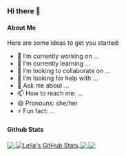 ### Hi there 👋

<h4>About Me</h4>

Here are some ideas to get you started:

- 🔭 I’m currently working on ...
- 🌱 I’m currently learning ...
- 👯 I’m looking to collaborate on ...
- 🤔 I’m looking for help with ...
- 💬 Ask me about ...
- 📫 How to reach me: ...
- 😄 Pronouns: she/her
- ⚡ Fun fact: ...

<h4>Github Stats</h4>
<a href="https://github.com/Leila-U">
    <img align="center" src="https://github-readme-stats.vercel.app/api/top-langs/?username=Leila-U&langs_count=3&theme=vue" />
</a>

<a href="https://youtu.be/dQw4w9WgXcQ">
    <img align="center" src="https://github-readme-stats.vercel.app/api?username=Leila-U&show_icons=true&theme=vue" alt="Leila's GitHub Stats" />
</a>

<a href="https://github.com/Leila-U">
  <img align="center" src="https://github-readme-stats.vercel.app/api/pin/?username=Greenie-Beenie&repo=Buy-Green-Website&theme=vue" />
</a>


<a href="https://github.com/Leila-U">
  <img align="center" src="https://github-readme-stats.vercel.app/api/pin/?username=DSC-UTMap&repo=utmap-website&theme=vue" />
</a>
